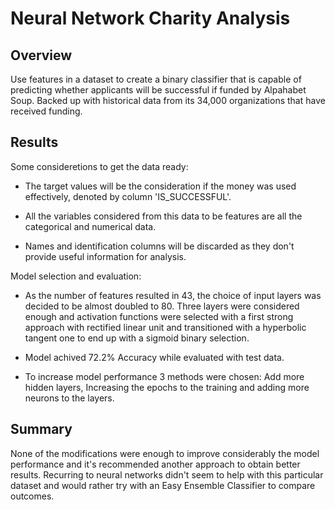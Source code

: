 # Neural Network Charity Analysis

## Overview
Use features in a dataset to create a binary classifier that is capable of predicting whether applicants will be successful if funded by Alpahabet Soup. Backed up with historical data from its 34,000 organizations that have received funding.

## Results

Some consideretions to get the data ready:

- The target values will be the consideration if the money was used effectively, denoted by column 'IS_SUCCESSFUL'.

- All the variables considered from this data to be features are all the categorical and numerical data.

- Names and identification columns will be discarded as they don't provide useful information for analysis.

Model selection and evaluation: 

- As the number of features resulted in 43, the choice of input layers was decided to be almost doubled to 80. Three layers were considered enough and activation functions were selected with a first strong approach with rectified linear unit and transitioned with a hyperbolic tangent one to end up with a sigmoid binary selection.

- Model achived 72.2% Accuracy while evaluated with test data. 

- To increase model performance 3 methods were chosen: Add more hidden layers, Increasing the epochs to the training and adding more neurons to the layers.

## Summary 

None of the modifications were enough to improve considerably the model performance and it's recommended another approach to obtain better results. Recurring to neural networks didn't seem to help with this particular dataset and would rather try with an Easy Ensemble Classifier to compare outcomes.
